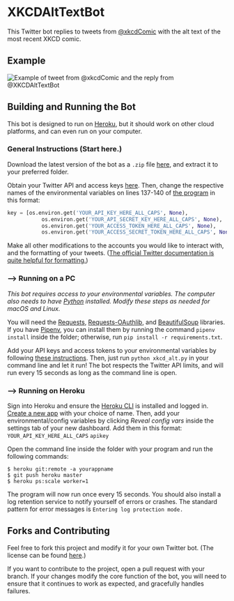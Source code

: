 # XKCDAltTextBot

This Twitter bot replies to tweets from [@xkcdComic](https://twitter.com/xkcdComic) with the alt text of the most recent XKCD comic.

## Example

![Example of tweet from @xkcdComic and the reply from @XKCDAltTextBot](https://i.imgur.com/11PR1gm.png)

## Building and Running the Bot

This bot is designed to run on [Heroku](https://www.heroku.com/), but it should work on other cloud platforms, and can even run on your computer.

### General Instructions (Start here.)

Download the latest version of the bot as a ```.zip``` file [here](https://github.com/cam-rod/XKCDAltTextBot/releases/latest), and extract it to your preferred folder.

Obtain your Twitter API and access keys [here](https://developer.twitter.com). Then, change the respective names of the environmental variables on lines 137-140 of [the program](xkcd_alt.py) in this format:

```python
key = [os.environ.get('YOUR_API_KEY_HERE_ALL_CAPS', None),
           os.environ.get('YOUR_API_SECRET_KEY_HERE_ALL_CAPS', None),
           os.environ.get('YOUR_ACCESS_TOKEN_HERE_ALL_CAPS', None),
           os.environ.get('YOUR_ACCESS_SECRET_TOKEN_HERE_ALL_CAPS', None)]
```

Make all other modifications to the accounts you would like to interact with, and the formatting of your tweets. ([The official Twitter documentation is quite helpful for formatting.](https://developer.twitter.com/en/docs))

### --> Running on a PC

*This bot requires access to your environmental variables. The computer also needs to have [Python](https://www.python.org/) installed. Modify these steps as needed for macOS and Linux.*

You will need the [Requests](http://www.python-requests.org/en/latest/), [Requests-OAuthlib](https://requests-oauthlib.readthedocs.io/en/latest/), and [BeautifulSoup](https://www.crummy.com/software/BeautifulSoup/) libraries. If you have [Pipenv](https://pipenv.readthedocs.io/en/latest/), you can install them by running the command ```pipenv install``` inside the folder; otherwise, run ```pip install -r requirements.txt```.

Add your API keys and access tokens to your environmental variables by following [these instructions](https://java.com/en/download/help/path.xml). Then, just run ```python xkcd_alt.py``` in your command line and let it run! The bot respects the Twitter API limits, and will run every 15 seconds as long as the command line is open.

### --> Running on Heroku

Sign into Heroku and ensure the [Heroku CLI](https://devcenter.heroku.com/articles/heroku-cli) is installed and logged in. [Create a new app](https://dashboard.heroku.com/new-app) with your choice of name. Then, add your environmental/config variables by clicking *Reveal config vars* inside the settings tab of your new dashboard. Add them in this format: ```YOUR_API_KEY_HERE_ALL_CAPS``` ```apikey```

Open the command line inside the folder with your program and run the following commands:

```console
$ heroku git:remote -a yourappname
$ git push heroku master
$ heroku ps:scale worker=1
```

The program will now run once every 15 seconds. You should also install a log retention service to notify yourself of errors or crashes. The standard pattern for error messages is ```Entering log protection mode.```

## Forks and Contributing

Feel free to fork this project and modify it for your own Twitter bot. (The license can be found [here](LICENSE).)

If you want to contribute to the project, open a pull request with your branch. If your changes modify the core function of the bot, you will need to ensure that it continues to work as expected, and gracefully handles failures.
